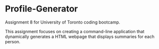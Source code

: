 # Profile-Generator
Assignment 8 for University of Toronto coding bootcamp.

This assignment focuses on creating a command-line application that dynamically generates a HTML webpage that displays summaries for each person.

